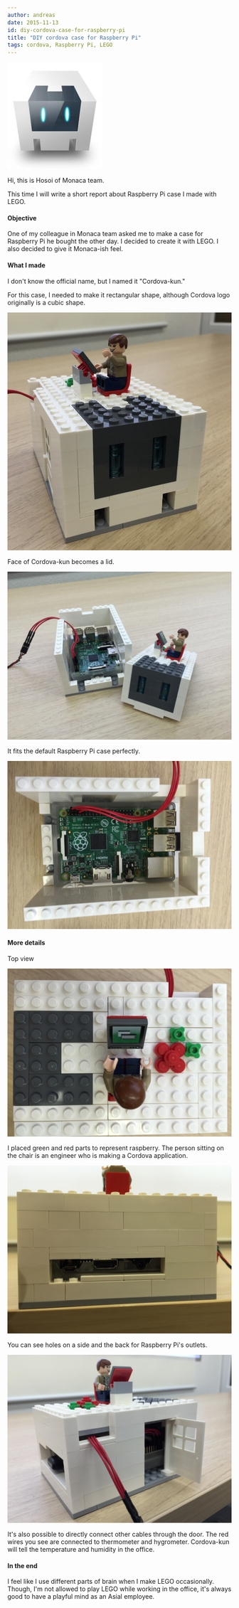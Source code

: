 ```yaml
---
author: andreas
date: 2015-11-13
id: diy-cordova-case-for-raspberry-pi
title: "DIY cordova case for Raspberry Pi"
tags: cordova, Raspberry Pi, LEGO
---
```


![Cordova Logo](/blog/content/images/2015/Nov/cordova.jpg)


Hi, this is Hosoi of Monaca team.

This time I will write a short report about Raspberry Pi case I made with LEGO.

<!-- こんにちは、Monacaチームの細井です。
まだまだ、クソ暑い日が続きますが、皆様いかがお過ごしでしょうか。

さて今回は、夏休みの宿題っぽい感じで、「LEGOでRaspberry Piのケースを作ってみた」という内容をお送りします。 -->


#### Objective

One of my colleague in Monaca team asked me to make a case for Raspberry Pi he bought the other day.
I decided to create it with LEGO. I also decided to give it Monaca-ish feel.


#### What I made

I don't know the official name, but I named it "Cordova-kun."

For this case, I needed to make it rectangular shape, although Cordova logo originally is a cubic shape.

![LEGO Cordova-kun](/blog/content/images/2015/Nov/lego-1.jpg)

Face of Cordova-kun becomes a lid.

![Cordova-kun lid](/blog/content/images/2015/Nov/lego-2.jpg)

It fits the default Raspberry Pi case perfectly.

![Inside view](/blog/content/images/2015/Nov/lego-3.jpg)


#### More details

Top view

![Top view](/blog/content/images/2015/Nov/lego-4.jpg)

I placed green and red parts to represent raspberry.
The person sitting on the chair is an engineer who is making a Cordova application.

![Side view](/blog/content/images/2015/Nov/lego-5.jpg)

You can see holes on a side and the back for Raspberry Pi's outlets.

![Side view 2](/blog/content/images/2015/Nov/lego-6.jpg)

It's also possible to directly connect other cables through the door.
The red wires you see are connected to thermometer and hygrometer.
Cordova-kun will tell the temperature and humidity in the office.


#### In the end

I feel like I use different parts of brain when I make LEGO occasionally.
Though, I'm not allowed to play LEGO while working in the office, it's always good to have a playful mind as an Asial employee.
